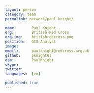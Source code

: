 ```yaml
---
layout: person
category: team
permalink: network/paul-knight/

name:       Paul Knight
org:        British Red Cross
org-img:    britishredcross.png
position:   GIS Analyst
image:      
email:      paulknight@redcross.org.uk
github:     pknight03
osm:        PaulKnight
skype:      
twitter:    
languages:  [en]

published: true
---
```

